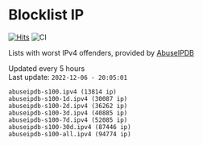 # Blocklist IP

[![Hits](https://hits.seeyoufarm.com/api/count/incr/badge.svg?url=https%3A%2F%2Fgithub.com%2Fborestad%2Fblocklist-ip%2F&count_bg=%2379C83D&title_bg=%23555555&icon=&icon_color=%23E7E7E7&title=hits&edge_flat=false)](https://hits.seeyoufarm.com)  ![CI](https://img.shields.io/github/workflow/status/borestad/blocklist-ip/CI?style=flat-square)

Lists with worst IPv4 offenders, provided by [AbuseIPDB](https://www.abuseipdb.com/)

<!-- FOOTER-PLACEHOLDER -->
Updated every 5 hours<br>
Last update: `2022-12-06 - 20:05:01`
```
abuseipdb-s100.ipv4 (13814 ip)
abuseipdb-s100-1d.ipv4 (30087 ip)
abuseipdb-s100-2d.ipv4 (36262 ip)
abuseipdb-s100-3d.ipv4 (40885 ip)
abuseipdb-s100-7d.ipv4 (52085 ip)
abuseipdb-s100-30d.ipv4 (87446 ip)
abuseipdb-s100-all.ipv4 (94774 ip)
```
